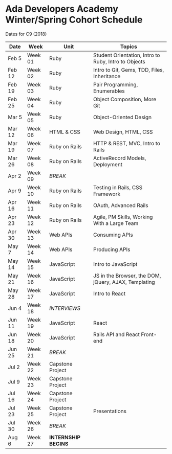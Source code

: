 # Ada Developers Academy Winter/Spring Cohort Schedule
Dates for C9 (2018)

Date   | Week    | Unit             | Topics
-------|---------|------------------|----------------------------------------
Feb  5 | Week 01 | Ruby             | Student Orientation, Intro to Ruby, Intro to Objects
Feb 12 | Week 02 | Ruby             | Intro to Git, Gems, TDD, Files, Inheritance
Feb 19 | Week 03 | Ruby             | Pair Programming, Enumerables
Feb 25 | Week 04 | Ruby             | Object Composition, More Git
Mar  5 | Week 05 | Ruby             | Object-Oriented Design
Mar 12 | Week 06 | HTML & CSS       | Web Design, HTML, CSS
Mar 19 | Week 07 | Ruby on Rails    | HTTP & REST, MVC, Intro to Rails
Mar 26 | Week 08 | Ruby on Rails    | ActiveRecord Models, Deployment
Apr  2 | Week 09 | _BREAK_          | &nbsp;
Apr  9 | Week 10 | Ruby on Rails    | Testing in Rails, CSS Framework
Apr 16 | Week 11 | Ruby on Rails    | OAuth, Advanced Rails
Apr 23 | Week 12 | Ruby on Rails    | Agile, PM Skills, Working With a Large Team
Apr 30 | Week 13 | Web APIs         | Consuming APIs
May  7 | Week 14 | Web APIs         | Producing APIs
May 14 | Week 15 | JavaScript       | Intro to JavaScript
May 21 | Week 16 | JavaScript       | JS in the Browser, the DOM, jQuery, AJAX, Templating
May 28 | Week 17 | JavaScript       | Intro to React
Jun  4 | Week 18 | _INTERVIEWS_     | &nbsp;
Jun 11 | Week 19 | JavaScript       | React
Jun 18 | Week 20 | JavaScript       | Rails API and React Front-end
Jun 25 | Week 21 | _BREAK_          | &nbsp;
Jul  2 | Week 22 | Capstone Project | &nbsp;
Jul  9 | Week 23 | Capstone Project | &nbsp;
Jul 16 | Week 24 | Capstone Project | &nbsp;
Jul 23 | Week 25 | Capstone Project | Presentations
Jul 30 | Week 26 | _BREAK_          | &nbsp;
Aug  6 | Week 27 | __INTERNSHIP BEGINS__ | &nbsp;
